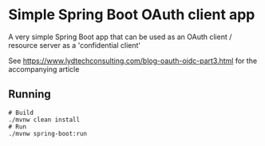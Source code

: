 # Simple Spring Boot OAuth client app

A very simple Spring Boot app that can be used as an OAuth client / resource server as a 'confidential client'

See https://www.lydtechconsulting.com/blog-oauth-oidc-part3.html for the accompanying article


## Running

```
# Build
./mvnw clean install
# Run
./mvnw spring-boot:run
```
